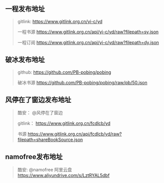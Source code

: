 ## 一程发布地址

> gitlink: https://www.gitlink.org.cn/yi-c/yd
>
> 一程书源 https://www.gitlink.org.cn/api/yi-c/yd/raw?filepath=sy.json
>
> 一程订阅 https://www.gitlink.org.cn/api/yi-c/yd/raw?filepath=dy.json

## 破冰发布地址

> github: https://github.com/PB-pobing/pobing
>
> 破冰书源 https://github.com/PB-pobing/pobing/raw/pb/50.json

## 风停在了窗边发布地址

> 酷安： @风停在了窗边
>
> gitlink： https://www.gitlink.org.cn/fcdlcb/yd
>
> 书源 https://www.gitlink.org.cn/api/fcdlcb/yd/raw?filepath=shareBookSource.json

## namofree发布地址

> 酷安: @namofree
> 阿里云盘 https://www.aliyundrive.com/s/LztRYAL5dbf



